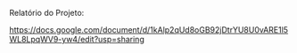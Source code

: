 Relatório do Projeto:

https://docs.google.com/document/d/1kAlp2qUd8oGB92jDtrYU8U0vARE1l5WL8LpqWV9-yw4/edit?usp=sharing
